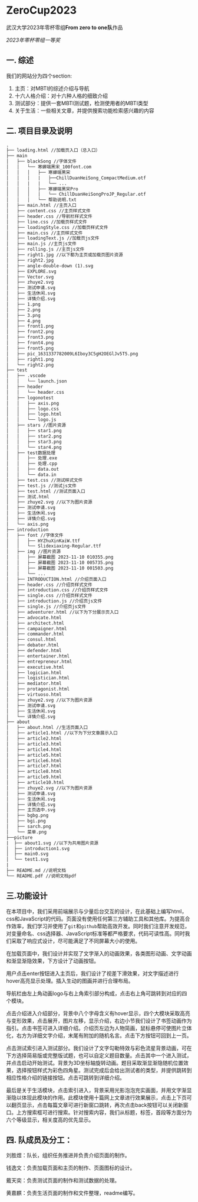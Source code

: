 # ZeroCup2023

武汉大学2023年零杯零组**From zero to one队**作品

*2023年零杯零组一等奖*

## 一. 综述

我们的网站分为四个section:

1. 主页：对MBTI的综述介绍与导航
2. 十六人格介绍：对十六种人格的细致介绍
3. 测试部分：提供一套MBTI测试题，检测使用者的MBTI类型
4. 关于生活：一些相关文章，并提供搜索功能检索感兴趣的内容

## 二. 项目目录及说明

```txt
.
├── loading.html //加载页入口（总入口）
├── main
│   ├── blackSong //字体文件
│   │   └── 寒蝉端黑宋_100font.com
│   │   │   ├── 寒蝉端黑宋
│   │   │   |   ├──ChillDuanHeiSong_CompactMedium.otf
│   │   |   |   └── ...
│   │   │   ├── 寒蝉端黑宋Pro
│   │   │   |   └── ChillDuanHeiSongProJP_Regular.otf 
│   │   │   └── 帮助说明.txt
│   ├── main.html //主页入口
│   ├── content.css //主页样式文件
│   ├── header.css //导航栏样式文件
│   ├── line.css //加载页样式文件
│   ├── loadingStyle.css //加载页样式文件
│   ├── main.css //主页样式文件
│   ├── loadingText.js //加载页js文件
│   ├── main.js //主页js文件
│   ├── rolling.js //主页js文件
│   ├── right1.jpg //以下都为主页或加载页图片资源
│   ├── right2.jpg
│   ├── angle-double-down (1).svg
│   ├── EXPLORE.svg
│   ├── Vector.svg
│   ├── zhuye2.svg
│   ├── 测试申请.svg
│   ├── 生活休闲.svg
│   ├── 详情介绍.svg
│   ├── 1.png
│   ├── 2.png
│   ├── 3.png
│   ├── 4.png
│   ├── front1.png
│   ├── front2.png
│   ├── front3.png
│   ├── front4.png
│   ├── front5.png
│   ├── pic_1631337782009L6Iboy3C5gH2OEGlJv5T5.png
│   ├── right1.png
│   └── right2.png
├── test
│   ├── .vscode
│   │   └── launch.json
│   ├── header
│   │   └── header.css
│   ├── logonotest
│   │   ├── axis.png
│   │   ├── logo.css
│   │   ├── logo.html
│   │   └── logo.js
│   ├── stars //图片资源
│   │   ├── star1.png
│   │   ├── star2.png
│   │   ├── star3.png
│   │   └── star4.png
│   ├── test数据处理
│   │   ├── 处理.exe
│   │   ├── 处理.cpp
│   │   ├── data.out
│   │   └── data.in
│   ├── test.css //测试样式文件
│   ├── test.js //测试js文件
│   ├── test.html //测试页面入口
│   ├── 测试.html
│   ├── zhuye2.svg //以下为图片资源
│   ├── 测试申请.svg
│   ├── 生活休闲.svg
│   ├── 详情介绍.svg
│   └── axis.png
├── introduction
│   ├── font //字体文件
│   │   ├── HYZhuXinKaiW.ttf
│   │   └── Slidexiaxing-Regular.ttf
│   ├── img //图片资源
│   │   ├── 屏幕截图 2023-11-10 010355.png
│   │   ├── 屏幕截图 2023-11-10 005735.png
│   │   ├── 屏幕截图 2023-11-10 001503.png
│   │   └── ...
│   ├── INTRODUCTION.html //介绍页面入口
│   ├── header.css //介绍页样式文件
│   ├── introduction.css //介绍页样式文件
│   ├── single.css //介绍页样式文件
│   ├── introduction.js //介绍页js文件
│   ├── single.js //介绍页js文件
│   ├── adventurer.html //以下为下分展示页入口
│   ├── advocate.html
│   ├── architect.html
│   ├── campaigner.html
│   ├── commander.html
│   ├── consul.html
│   ├── debater.html
│   ├── defender.html
│   ├── entertainer.html
│   ├── entrepreneur.html
│   ├── executive.html
│   ├── logician.html
│   ├── logistician.html
│   ├── mediator.html
│   ├── protagonist.html
│   ├── virtuoso.html
│   ├── zhuye2.svg //以下为图片资源
│   ├── 测试申请.svg
│   ├── 生活休闲.svg
│   └── 详情介绍.svg
├── about
│   ├── about.html //生活页面入口
│   ├── article1.html //以下为下分文章展示入口
│   ├── article2.html
│   ├── article3.html
│   ├── article4.html
│   ├── article5.html
│   ├── article6.html
│   ├── article7.html
│   ├── article8.html
│   ├── article9.html
│   ├── article10.html
│   ├── zhuye2.svg //以下为图片资源
│   ├── 测试申请.svg
│   ├── 生活休闲.svg
│   ├── 详情介绍.svg
│   ├── 主页选中.svg
│   ├── bgbg.png
│   ├── bgi.png
│   ├── sarch.png
│   └── 菜单.png
├──picture
|  ├── about1.svg //以下为共用图片资源
│  ├── introduction1.svg
│  ├── main0.svg
│  └── test1.svg
|  
├── README.md //说明文档
└── README.pdf //说明文档pdf

```

## 三.功能设计

在本项目中，我们采用前端展示与少量后台交互的设计，在此基础上编写html，css和JavaScript的代码。页面没有使用任何第三方辅助工具和其他库。为提高合作效率，我们学习并使用了``git``和``github``帮助高效开发。同时我们注意开发规范，对变量命名、css选择器、JavaScript标准等都严格要求，代码可读性高。同时我们采取了响应式设计，尽可能满足了不同屏幕大小的使用。
	
在加载页面中，我们设计并实现了文字渐入的动画效果，各类图形动画、文字动画和渐显渐隐效果，下方设计了动画按钮。
	
用户点击enter按钮进入主页后，我们设计了视差下滑效果，对文字描述进行hover高亮显示处理。插入生动的图画并进行合理布局。

导航栏由左上角动画logo与右上角索引部分构成，点击右上角可跳转到对应的四个模块。

点击介绍进入介绍部分，背景中八个字母含义有hover显示，四个大模块采取高亮与变形效果，点击展开，图片左移，显示介绍，右边小节我们设计了书签动画作为指引。点击书签可进入详细介绍。介绍页左边为人物简画，鼠标悬停可使图片立体化，右方为详细文字介绍，末尾有附加的随机名言。点击下方按钮可回到上一页。

点击测试索引进入测试部分。我们设计了文字勾勒特效与彩色流星背景动画，可在下方选择简易版或完整版试题，也可以自定义题目数量。点击其中一个进入测试，并点击启动开始测试。背景为3D坐标轴旋转动画。题目采取渐显渐隐随机位置效果，选择按钮样式为彩色四角星。测试完成后会给出测试者的类型，并提供跳转到相应性格介绍的链接按钮。点击可跳转到详细介绍。

最后是关于生活模块，点击索引进入，背景采用光影泡泡充实画面，并用文字渐显渐隐以体现此模块的作用。此模块使用十篇网上文章进行效果展示，点击上下页可以翻页显示，点击每篇文章可进行新窗口跳转，再次点击back按钮可以关闭新窗口。上方搜索框可进行搜索。针对搜索内容，我们从标题，标签，首段等方面分为六个等级显示，相关度高的优先显示。

## 四. 队成员及分工：
刘胜煜：队长，组织任务推进并负责介绍页面的制作。

钱逸文：负责加载页面和主页的制作、页面图标的设计。

戴天奕：负责测试页面的制作和测试数据的处理。

黄嘉麒：负责生活页面的制作和文件整理，readme编写。
